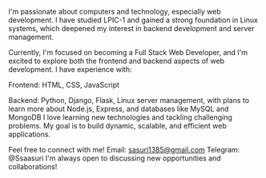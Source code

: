 
I'm passionate about computers and technology, especially web development. I have studied LPIC-1 and gained a strong foundation in Linux systems, which deepened my interest in backend development and server management.

Currently, I'm focused on becoming a Full Stack Web Developer, and I'm excited to explore both the frontend and backend aspects of web development. I have experience with:

Frontend: HTML, CSS, JavaScript

Backend: Python, Django, Flask, Linux server management, with plans to learn more about Node.js, Express, and databases like MySQL and MongoDB
I love learning new technologies and tackling challenging problems. My goal is to build dynamic, scalable, and efficient web applications.

Feel free to connect with me!
Email: sasuri1385@gmail.com
Telegram: @Ssaasuri
I'm always open to discussing new opportunities and collaborations!



